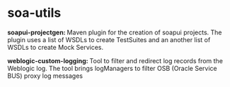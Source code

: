 # soa-utils

<b> soapui-projectgen: </b> Maven plugin for the creation of soapui projects. The plugin uses a list of WSDLs to create TestSuites and an another list of WSDLs to create Mock Services. <br/>

<b> weblogic-custom-logging: </b> Tool to filter and redirect log records from the Weblogic log. The tool brings logManagers to filter OSB (Oracle Service BUS) proxy log messages <br/>

